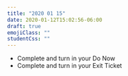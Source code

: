```yaml
---
title: "2020 01 15"
date: 2020-01-12T15:02:56-06:00
draft: true
emojiClass: ""
studentCss: ""
---
```


- Complete and turn in your Do Now
- Complete and turn in your Exit Ticket